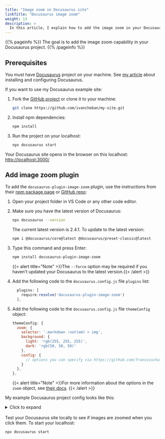 ```yaml
---
title: "Image zoom in Docusaurus site"
linkTitle: "Docusaurus image zoom"
weight: 13
description: >
  In this article, I explain how to add the image zoom in your Docusaurus site. When you click any image, it should expand to its full size. This feature works the same as all images in [Medium articles](https://medium.com/technical-writing-is-easy/markdown-in-technical-writing-96e818816be9).
---
```


{{% pageinfo %}}
The goal is to add the image zoom capability in your Docusaurus project.
{{% /pageinfo %}}

## Prerequisites

You must have [Docusaurus](https://docusaurus.io/docs) project on your machine. See [my article](../docs-as-code/#docusaurus-static-site-generator) about installing and configuring Docusaurus.

If you want to use my Docusaurus example site:

1. Fork the [GitHub project](https://github.com/ivancheban/my-site) or clone it to your machine:

    ```sh
    git clone https://github.com/ivancheban/my-site.git
    ```

1. Install npm dependencies:

    ```sh
    npm install
    ```

1. Run the project on your localhost:

    ```sh
    npx docusaurus start
    ```

Your Docusaurus site opens in the browser on this localhost: [http://localhost:3000/](http://localhost:3000/)

## Add image zoom plugin

To add the `docusaurus-plugin-image-zoom` plugin, use the instructions from their [npm package page](https://www.npmjs.com/package/docusaurus-plugin-image-zoom) or [GitHub repo](https://github.com/gabrielcsapo/docusaurus-plugin-image-zoom):

1. Open your project folder in VS Code or any other code editor.

1. Make sure you have the latest version of Docusaurus:

    ```sh
    npx docusaurus --version
    ```

    The current latest version is 2.4.1. To update to the latest version:

    ```sh
    npm i @docusaurus/core@latest @docusaurus/preset-classic@latest
    ```

1. Type this command and press Enter:

    ```sh
    npm install docusaurus-plugin-image-zoom
    ```

    {{< alert title="Note" >}}The `--force` option may be required if you haven't updated your Docusaurus to the latest version.{{< /alert >}}

1. Add the following code to the `docusaurus.config.js` file `plugins` list:

    ```js
      plugins: [
        require.resolve('docusaurus-plugin-image-zoom')
      ],
    ```

1. Add the following code to the `docusaurus.config.js` file `themeConfig` object:

    ```js
    themeConfig: {
      zoom: {
        selector: '.markdown :not(em) > img',
        background: {
          light: 'rgb(255, 255, 255)',
          dark: 'rgb(50, 50, 50)'
        },
        config: {
          // options you can specify via https://github.com/francoischalifour/medium-zoom#usage
        }
      },
    },
    ```

    {{< alert title="Note" >}}For more information about the options in the `zoom` object, see [their docs](https://github.com/gabrielcsapo/docusaurus-plugin-image-zoom#configuration). {{< /alert >}}

My example Docusaurus project config looks like this:

<details>
<summary>Click to expand</summary>

```js
// @ts-check
// Note: type annotations allow type checking and IDEs autocompletion

const lightCodeTheme = require('prism-react-renderer/themes/github');
const darkCodeTheme = require('prism-react-renderer/themes/dracula');

/** @type {import('@docusaurus/types').Config} */
const config = {
  title: 'Documentation site',
  tagline: 'How to create your documentation site with Docusaurus',
  url: 'https://your-docusaurus-test-site.com',
  baseUrl: '/',
  onBrokenLinks: 'throw',
  onBrokenMarkdownLinks: 'warn',
  favicon: 'img/favicon.ico',
  organizationName: 'facebook', // Usually your GitHub org/user name.
  projectName: 'docusaurus', // Usually your repo name.

  presets: [
    [
      'classic',
      /** @type {import('@docusaurus/preset-classic').Options} */
      ({
        docs: {
          sidebarPath: require.resolve('./sidebars.js'),
          // Please change this to your repo.
          editUrl: 'https://github.com/facebook/docusaurus/edit/main/website/',
        },
        googleAnalytics: {
          trackingID: 'UA-162550995-21',
          // anonymizeIP: true,
        },
        blog: {
          showReadingTime: true,
          // Please change this to your repo.
          editUrl:
            'https://github.com/facebook/docusaurus/edit/main/website/blog/',
        },
        theme: {
          customCss: require.resolve('./src/css/custom.css'),
        },
      }),
    ],
  ],

  plugins: [
    require.resolve('docusaurus-plugin-image-zoom')
  ],

  themeConfig:
    /** @type {import('@docusaurus/preset-classic').ThemeConfig} */
    ({
      navbar: {
        title: 'Documentation site',
        logo: {
          alt: 'My Site Logo',
          src: 'img/logo.svg',
        },
        items: [
          {
            type: 'doc',
            docId: 'intro',
            position: 'left',
            label: 'Docs',
          },
//          {to: '/blog', label: 'Blog', position: 'left'},
          {
            href: 'https://github.com/facebook/docusaurus',
            label: 'GitHub',
            position: 'right',
          },
        ],
      },
      zoom: {
        selector: '.markdown :not(em) > img',
        background: {
          light: 'rgb(255, 255, 255)',
          dark: 'rgb(50, 50, 50)'
        },
        config: {
          // options you can specify via https://github.com/francoischalifour/medium-zoom#usage
        }
      },
      footer: {
        style: 'dark',
        links: [
          {
            title: 'Docs',
            items: [
              {
                label: 'Tutorial',
                to: '/docs/intro',
              },
            ],
          },
          {
            title: 'Community',
            items: [
              {
                label: 'Stack Overflow',
                href: 'https://stackoverflow.com/questions/tagged/docusaurus',
              },
              {
                label: 'Discord',
                href: 'https://discordapp.com/invite/docusaurus',
              },
              {
                label: 'Twitter',
                href: 'https://twitter.com/docusaurus',
              },
            ],
          },
          {
            title: 'More',
            items: [
              {
                label: 'Blog',
                to: '/blog',
              },
              {
                label: 'GitHub',
                href: 'https://github.com/facebook/docusaurus',
              },
            ],
          },
        ],
        copyright: `Copyright © ${new Date().getFullYear()} My Project, Inc. Built with Docusaurus.`,
      },
      prism: {
        theme: lightCodeTheme,
        darkTheme: darkCodeTheme,
      },
    }),
};

module.exports = config;
```

</details>
<br>
Test your Docusaurus site locally to see if images are zoomed when you click them. To start your localhost:

```sh
npx docusaurus start
```
